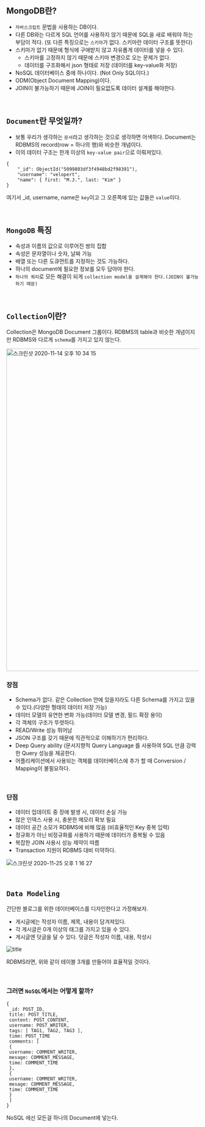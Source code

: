 ## MongoDB란?

- `자바스크립트` 문법을 사용하는 DB이다. 
- 다른 DB와는 다르게 SQL 언어를 사용하지 않기 때문에 SQL을 새로 배워야 하는 부담이 적다. (또 다른 특징으로는 `스키마`가 없다. 스키마란 데이터 구조를 뜻한다)
- 스키마가 없기 때문에 형식에 구애받지 않고 자유롭게 데이터를 넣을 수 있다. 
    - 스키마를 고정하지 않기 때문에 스키마 변경으로 오는 문제가 없다.
    - 데이터를 구조화해서 json 형태로 저장 (데이터를 key-value화 저장)
- NoSQL 데이터베이스 중에 하나이다. (Not Only SQL이다.)
- ODM(Object Document Mapping)이다. 
- JOIN이 불가능하기 때문에 JOIN이 필요없도록 데이터 설계를 해야한다.

<br>

## `Document`란 무엇일까?

- 보통 우리가 생각하는 `문서`라고 생각하는 것으로 생각하면 어색하다. Document는 RDBMS의 record(row = 하나의 행)와 비슷한 개념이다. 
- 이의 데이터 구조는 한개 이상의 `key-value pair`으로 이뤄져있다. 

```mongojs
{
    "_id": ObjectId("5099803df3f4948bd2f98391"),
    "username": "velopert",
    "name": { first: "M.J.", last: "Kim" }
}
```

여기서 _id, username, name은 `key`이고 그 오른쪽에 있는 값들은 `value`이다. 

<br>

## `MongoDB` 특징

- 속성과 이름의 값으로 이루어진 쌍의 집합
- 속성은 문자열이나 숫자, 날짜 가능
- 배열 또는 다른 도큐먼트를 지정하는 것도 가능하다.
- 하나의 document에 필요한 정보를 모두 담아야 한다. 
- `하나의 쿼리`로 모든 해결이 되게 `collection model을 설계해야 한다.(JOIN이 불가능하기 때문)`

<br>

## `Collection`이란?

Collection은 MongoDB Document 그룹이다. RDBMS의 table과 비슷한 개념이지만 RDBMS와 다르게 `schema`를 가지고 있지 않는다. 

<img width="844" alt="스크린샷 2020-11-14 오후 10 34 15" src="https://user-images.githubusercontent.com/45676906/99148155-87967a80-26c9-11eb-8887-0380db38b8bc.png">

<br>

### 장점

- Schema가 없다. 같은 Collection 안에 있을지라도 다른 Schema를 가지고 있을 수 있다.(다양한 형태의 데이터 저장 가능)
- 데이터 모델의 유연한 변화 가능(데이터 모델 변경, 필드 확장 용이)
- 각 객체의 구조가 뚜렷하다. 
- READ/Write 성능 뛰어남
- JSON 구조를 갖기 때문에 직관적으로 이해하기가 편리하다. 
- Deep Query ability (문서지향적 Query Language 를 사용하여 SQL 만큼 강력한 Query 성능을 제공한다.
- 어플리케이션에서 사용되는 객체를 데이터베이스에 추가 할 때 Conversion / Mapping이 불필요하다.

<br>

### 단점

- 데이터 업데이트 중 장애 발생 시, 데이터 손실 가능
- 많은 인덱스 사용 시, 충분한 메모리 확보 필요
- 데이터 공간 소모가 RDBMS에 비해 많음 (비효율적인 Key 중복 입력)
- 정규화가 아닌 비정규화를 사용하기 때문에 데이터가 중복될 수 있음
- 복잡한 JOIN 사용시 성능 제약이 따름
- Transaction 지원이 RDBMS 대비 미약하다. 

![스크린샷 2020-11-25 오후 1 16 27](https://user-images.githubusercontent.com/45676906/100182656-7860c980-2f20-11eb-9d4b-f1bac78325ed.png)


<br>

## `Data Modeling`

간단한 블로그를 위한 데이터베이스를 디자인한다고 가정해보자. 

- 게시글에는 작성자 이름, 제목, 내용이 담겨져있다.
- 각 게시글은 0개 이상의 태그를 가지고 있을 수 있다.
- 게시글엔 덧글을 달 수 있다. 덧글은 작성자 이름, 내용, 작성시

![title](https://velopert.com/wp-content/uploads/2016/02/d.png)

RDBMS라면, 위와 같이 테이블 3개를 만들어야 효율적일 것이다. 

<br>

### 그러면 `NoSQL`에서는 어떻게 할까?

```mongojs
{
 _id: POST_ID,
 title: POST_TITLE,
 content: POST_CONTENT,
 username: POST_WRITER,
 tags: [ TAG1, TAG2, TAG3 ],
 time: POST_TIME
 comments: [
 { 
 username: COMMENT_WRITER,
 mesage: COMMENT_MESSAGE,
 time: COMMENT_TIME
 },
 { 
 username: COMMENT_WRITER,
 mesage: COMMENT_MESSAGE,
 time: COMMENT_TIME
 }
 ]
}
```

NoSQL 에선 모든걸 하나의 Document에 넣는다. 